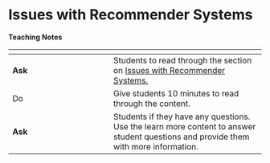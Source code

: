 # Issues with Recommender Systems

**Teaching Notes**

<table data-header-hidden><thead><tr><th width="185"></th><th></th></tr></thead><tbody><tr><td><strong>Ask</strong></td><td>Students to read through the section on <a href="https://app.gitbook.com/s/NzKApfSfEwdEjEg8yyOv/issues-with-recommender-systems">Issues with Recommender Systems.</a></td></tr><tr><td>Do</td><td>Give students 10 minutes to read through the content.</td></tr><tr><td><strong>Ask</strong></td><td>Students if they have any questions. Use the learn more content to answer student questions and provide them with more information.</td></tr></tbody></table>
